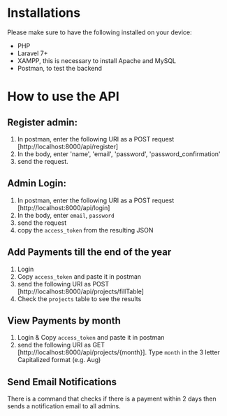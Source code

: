 # Installations

Please make sure to have the following installed on your device:
* PHP
* Laravel 7+
* XAMPP, this is necessary to install Apache and MySQL
* Postman, to test the backend

# How to use the API
## Register admin:
1. In postman, enter the following URI as a POST request [http://localhost:8000/api/register]
2. In the body, enter 'name', 'email', 'password', 'password_confirmation'
3. send the request.

## Admin Login:
1. In postman, enter the following URI as a POST request [http://localhost:8000/api/login]
2. In the body, enter `email`, `password`
3. send the request
4. copy the `access_token` from the resulting JSON

## Add Payments till the end of the year
1. Login
2. Copy `access_token` and paste it in postman
3. send the following URI as POST [http://localhost:8000/api/projects/fillTable]
4. Check the `projects` table to see the results

## View Payments by month
1. Login & Copy `access_token` and paste it in postman
2. send the following URI as GET [http://localhost:8000/api/projects/{month}]. Type `month` in the 3 letter Capitalized format (e.g. Aug)

## Send Email Notifications
There is a command that checks if there is a payment within 2 days then sends a notification email to all admins.